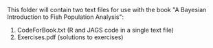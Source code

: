 This folder will contain two text files for use with the book "A Bayesian Introduction to Fish Population Analysis":
1. CodeForBook.txt (R and JAGS code in a single text file)
2. Exercises.pdf (solutions to exercises)
